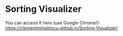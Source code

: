 # Sorting Visualizer

You can access it here (use Google Chrome!): https://clementmihailescu.github.io/Sorting-Visualizer/
